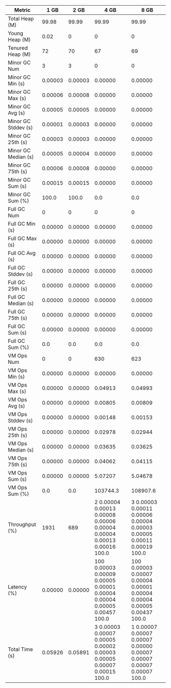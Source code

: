 | Metric | 1 GB | 2 GB | 4 GB | 8 GB |
|------|----|----|----|----|
| Total Heap (M) | 99.98 | 99.99 | 99.99 | 99.99 |
| Young Heap (M) | 0.02 | 0 | 0 | 0 |
| Tenured Heap (M) | 72 | 70 | 67 | 69 |
| Minor GC Num | 3 | 3 | 0 | 0 |
| Minor GC Min (s) | 0.00003 | 0.00003 | 0.00000 | 0.00000 |
| Minor GC Max (s) | 0.00006 | 0.00008 | 0.00000 | 0.00000 |
| Minor GC Avg (s) | 0.00005 | 0.00005 | 0.00000 | 0.00000 |
| Minor GC Stddev (s) | 0.00001 | 0.00003 | 0.00000 | 0.00000 |
| Minor GC 25th (s) | 0.00003 | 0.00003 | 0.00000 | 0.00000 |
| Minor GC Median (s) | 0.00005 | 0.00004 | 0.00000 | 0.00000 |
| Minor GC 75th (s) | 0.00006 | 0.00008 | 0.00000 | 0.00000 |
| Minor GC Sum (s) | 0.00015 | 0.00015 | 0.00000 | 0.00000 |
| Minor GC Sum (%) | 100.0 | 100.0 | 0.0 | 0.0 |
| Full GC Num | 0 | 0 | 0 | 0 |
| Full GC Min (s) | 0.00000 | 0.00000 | 0.00000 | 0.00000 |
| Full GC Max (s) | 0.00000 | 0.00000 | 0.00000 | 0.00000 |
| Full GC Avg (s) | 0.00000 | 0.00000 | 0.00000 | 0.00000 |
| Full GC Stddev (s) | 0.00000 | 0.00000 | 0.00000 | 0.00000 |
| Full GC 25th (s) | 0.00000 | 0.00000 | 0.00000 | 0.00000 |
| Full GC Median (s) | 0.00000 | 0.00000 | 0.00000 | 0.00000 |
| Full GC 75th (s) | 0.00000 | 0.00000 | 0.00000 | 0.00000 |
| Full GC Sum (s) | 0.00000 | 0.00000 | 0.00000 | 0.00000 |
| Full GC Sum (%) | 0.0 | 0.0 | 0.0 | 0.0 |
| VM Ops Num | 0 | 0 | 630 | 623 |
| VM Ops Min (s) | 0.00000 | 0.00000 | 0.00000 | 0.00000 |
| VM Ops Max (s) | 0.00000 | 0.00000 | 0.04913 | 0.04993 |
| VM Ops Avg (s) | 0.00000 | 0.00000 | 0.00805 | 0.00809 |
| VM Ops Stddev (s) | 0.00000 | 0.00000 | 0.00148 | 0.00153 |
| VM Ops 25th (s) | 0.00000 | 0.00000 | 0.02978 | 0.02944 |
| VM Ops Median (s) | 0.00000 | 0.00000 | 0.03635 | 0.03625 |
| VM Ops 75th (s) | 0.00000 | 0.00000 | 0.04062 | 0.04115 |
| VM Ops Sum (s) | 0.00000 | 0.00000 | 5.07207 | 5.04678 |
| VM Ops Sum (%) | 0.0 | 0.0 | 103744.3 | 108907.6 |
| Throughput (%) | 1931 | 689 | 2	0.00004	0.00013	0.00008	0.00006	0.00004	0.00004	0.00013	0.00016	100.0 | 3	0.00003	0.00011	0.00006	0.00004	0.00003	0.00005	0.00011	0.00019	100.0 |
| Latency (%) | 0.00000 | 0.00000 | 100	0.00003	0.00009	0.00005	0.00001	0.00004	0.00004	0.00005	0.00457	100.0 | 100	0.00003	0.00007	0.00004	0.00001	0.00004	0.00004	0.00005	0.00437	100.0 |
| Total Time (s) | 0.05926 | 0.05891 | 3	0.00003	0.00007	0.00005	0.00002	0.00003	0.00005	0.00007	0.00015	100.0 | 1	0.00007	0.00007	0.00007	0.00000	0.00007	0.00007	0.00007	0.00007	100.0 |
